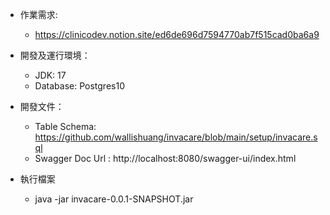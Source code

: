 * 作業需求:
  - https://clinicodev.notion.site/ed6de696d7594770ab7f515cad0ba6a9  

* 開發及運行環境：
    - JDK: 17
    - Database: Postgres10
      
* 開發文件：
    - Table Schema:  https://github.com/wallishuang/invacare/blob/main/setup/invacare.sql  
    - Swagger Doc Url : http://localhost:8080/swagger-ui/index.html
      
* 執行檔案
    - java -jar invacare-0.0.1-SNAPSHOT.jar  
